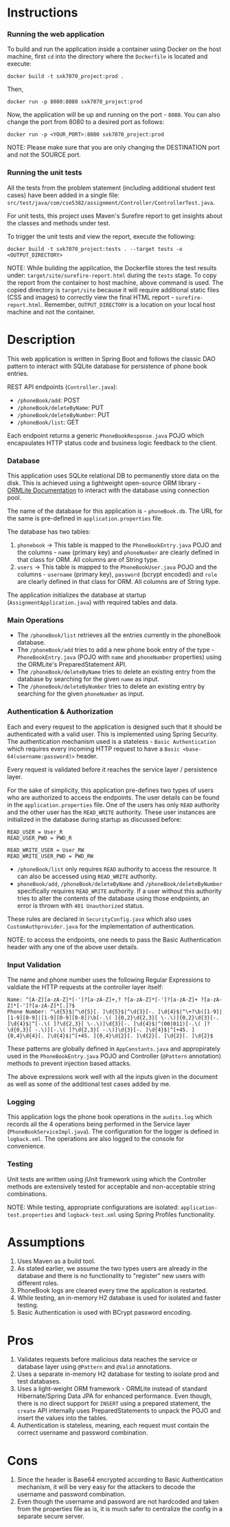 # Instructions


### Running the web application

To build and run the application inside a container using Docker on the host machine, first `cd` into the directory where the `Dockerfile` is located and execute:

`docker build -t sxk7070_project:prod .`

Then,

`docker run -p 8080:8080 sxk7070_project:prod`

Now, the application will be up and running on the port - `8080`. You can also change the port from 8080 to a desired port as follows:

`docker run -p <YOUR_PORT>:8080 sxk7070_project:prod`

NOTE: Please make sure that you are only changing the DESTINATION port and not the SOURCE port.

### Running the unit tests

All the tests from the problem statement (including additional student test cases) have been added in a single file: `src/test/java/com/cse5382/assignment/Controller/ControllerTest.java`.

For unit tests, this project uses Maven's Surefire report to get insights about the classes and methods under test.

To trigger the unit tests and view the report, execute the following:

`docker build -t sxk7070_project:tests . --target tests -o <OUTPUT_DIRECTORY>`

NOTE: While building the application, the Dockerfile stores the test results under: `target/site/surefire-report.html` during the `tests` stage. To copy the report from the container to host machine, above command is used. The copied directory is `target/site` because it will require additional static files (CSS and images) to correctly view the final HTML report - `surefire-report.html`.
Remember, `OUTPUT_DIRECTORY` is a location on your local host machine and not the container.

# Description

This web application is written in Spring Boot and follows the classic DAO pattern to interact with SQLite database for persistence of phone book entries.

REST API endpoints (`Controller.java`):

- `/phoneBook/add`: POST
- `/phoneBook/deleteByName`: PUT
- `/phoneBook/deleteByNumber`: PUT
- `/phoneBook/list`: GET

Each endpoint returns a generic `PhoneBookResponse.java` POJO which encapsulates HTTP status code and business logic feedback to the client.

### Database

This application uses SQLite relational DB to permanently store data on the disk. This is achieved using a lightweight open-source ORM library - [ORMLite Documentation](https://ormlite.com/javadoc/ormlite-core/doc-files/ormlite.html) to interact with the database using connection pool.

The name of the database for this application is - `phoneBook.db`. The URL for the same is pre-defined in `application.properties` file.

The database has two tables:

1) `phonebook` -> This table is mapped to the `PhoneBookEntry.java` POJO and the columns - `name` (primary key) and `phoneNumber` are clearly defined in that class for ORM. All columns are of String type.
2) `users` -> This table is mapped to the `PhoneBookUser.java` POJO and the columns - `username` (primary key), `password` (bcrypt encoded) and `role` are clearly defined in that class for ORM. All columns are of String type.

The application initializes the database at startup (`AssignmentApplication.java`) with required tables and data.

### Main Operations

- The `/phoneBook/list` retrieves all the entries currently in the phoneBook database.
- The `/phoneBook/add` tries to add a new phone book entry of the type - `PhoneBookEntry.java` (POJO with `name` and `phoneNumber` properties) using the ORMLite's PreparedStatement API.
- The `/phoneBook/deleteByName` tries to delete an existing entry from the database by searching for the given `name` as input.
- The `/phoneBook/deleteByNumber` tries to delete an existing entry by searching for the given `phoneNumber` as input.

### Authentication & Authorization

Each and every request to the application is designed such that it should be authenticated with a valid user. This is implemented using Spring Security. The authentication mechanism used is a stateless - `Basic Authentication` which requires every incoming HTTP request to have a `Basic <base-64(username:password)>` header.

Every request is validated before it reaches the service layer / persistence layer.

For the sake of simplicity, this application pre-defines two types of users who are authorized to access the endpoints. The user details can be found in the `application.properties` file. One of the users has only `READ` authority and the other user has the `READ_WRITE` authority. These user instances are initialized in the database during startup as discussed before:

```
READ_USER = User_R
READ_USER_PWD = PWD_R

READ_WRITE_USER = User_RW
READ_WRITE_USER_PWD = PWD_RW
```

- `/phoneBook/list` only requires `READ` authority to access the resource. It can also be accessed using `READ_WRITE` authority.
- `phoneBook/add`, `/phoneBook/deleteByName` and `/phoneBook/deleteByNumber` specifically requires `READ_WRITE` authority. If a user without this authority tries to alter the contents of the database using those endpoints, an error is thrown with `401 Unauthorized` status.

These rules are declared in `SecurityConfig.java` which also uses `CustomAuthprovider.java` for the implementation of authentication.

NOTE: to access the endpoints, one needs to pass the Basic Authentication header with any one of the above user details.

### Input Validation

The name and phone number uses the following Regular Expressions to valdiate the HTTP requests at the controller layer itself:

```
Name: ^[A-Z][a-zA-Z]*[-']?[a-zA-Z]+,? ?[a-zA-Z]*[-']?[a-zA-Z]+ ?[a-zA-Z]*[-']?[a-zA-Z]*[.]?$
Phone Number: ^\d{5}$|^\d{5}[. ]\d{5}$|^\d{3}[-. ]\d{4}$|^\+?\b([1-9]|[1-9][0-9]|[1-9][0-9][0-8])\b[-.\( ]{0,2}\d{2,3}[ \-.\)]{0,2}\d{3}[-. ]\d{4}$|^[-.\( ]?\d{2,3}[ \-.\)]\d{3}[-. ]\d{4}$|^(00|011)[-.\( ]?\d{0,3}[ -.\)][-.\( ]?\d{2,3}[ -.\)]\d{3}[-. ]\d{4}$|^[+45. ]{0,4}\d{4}[. ]\d{4}$|^[+45. ]{0,4}\d{2}[. ]\d{2}[. ]\d{2}[. ]\d{2}$
```

These patterns are globally defined in `AppConstants.java` and appropirately used in the `PhoneBookEntry.java` POJO and Controller (`@Pattern` annotation) methods to prevent injection based attacks.

The above expressions work well with all the inputs given in the document as well as some of the additional test cases added by me.

### Logging

This application logs the phone book operations in the `audits.log` which records all the 4 operations being performed in the Service layer (`PhoneBookServiceImpl.java`). The configuration for the logger is defined in `logback.xml`. The operations are also logged to the console for convenience.

### Testing

Unit tests are written using jUnit framework using which the Controller methods are extensively tested for acceptable and non-acceptable string combinations. 

NOTE: While testing, appropriate configurations are isolated: `application-test.properties` and `logback-test.xml` using Spring Profiles functionality.

# Assumptions

1) Uses Maven as a build tool.
2) As stated earlier, we assume the two types users are already in the database and there is no functionality to "register" new users with different roles.
3) PhoneBook logs are cleared every time the application is restarted.
4) While testing, an in-memory H2 database is used for isolated and faster testing.
5) Basic Authentication is used with BCrypt password encoding.

# Pros

1) Validates requests before malicious data reaches the service or database layer using `@Pattern` and `@Valid` annotations.
2) Uses a separate in-memory H2 database for testing to isolate prod and test databases.
3) Uses a light-weight ORM framework - ORMLite instead of standard Hibernate/Spring Data JPA for enhanced performance. Even though, there is no direct support for `INSERT` using a prepared statement, the `create` API internally uses PreparedStatements to unpack the POJO and insert the values into the tables.
4) Authentication is stateless, meaning, each request must contain the correct username and password combination.

# Cons
1) Since the header is Base64 encrypted according to Basic Authentication mechanism, it will be very easy for the attackers to decode the username and password combination.
2) Even though the username and password are not hardcoded and taken from the properties file as is, it is much safer to centralize the config in a separate secure server.
